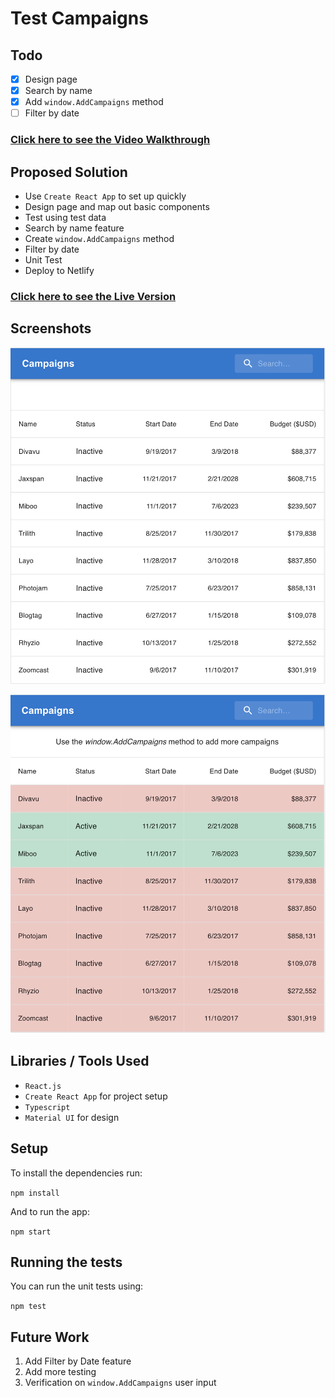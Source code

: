 # Test Campaigns

## Todo

- [x] Design page
- [x] Search by name
- [x] Add `window.AddCampaigns` method
- [ ] Filter by date

### [Click here to see the Video Walkthrough](https://www.loom.com/share/ad65039765214484a06d4178760f3564)

## Proposed Solution

- Use `Create React App` to set up quickly
- Design page and map out basic components
- Test using test data
- Search by name feature
- Create `window.AddCampaigns` method
- Filter by date
- Unit Test
- Deploy to Netlify

### [Click here to see the Live Version](https://test-campaigns.netlify.app/)

## Screenshots

![Initial Table](./public/images/Initial%20Table.png)

![Table Active and Inactive Enabled](./public/images/Table%20Active%3AInactive.png)

## Libraries / Tools Used

- `React.js`
- `Create React App` for project setup
- `Typescript`
- `Material UI` for design

## Setup

To install the dependencies run:

`npm install`

And to run the app:

`npm start`

## Running the tests

You can run the unit tests using:

`npm test`

## Future Work

1. Add Filter by Date feature
2. Add more testing
3. Verification on `window.AddCampaigns` user input
